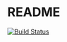 # README

  [![Build Status](https://travis-ci.org/tjahjana/recipe.svg?branch=master)](https://travis-ci.org/tjahjana/recipe)
